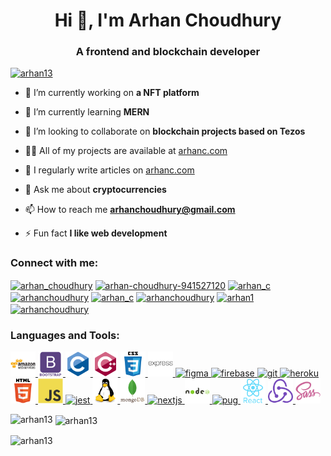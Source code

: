 <h1 align="center">Hi 👋, I'm Arhan Choudhury</h1>
<h3 align="center">A frontend and blockchain developer</h3>

<p align="left"> <a href="https://github.com/ryo-ma/github-profile-trophy"><img src="https://github-profile-trophy.vercel.app/?username=arhan13" alt="arhan13" /></a> </p>

- 🔭 I’m currently working on **a NFT platform**

- 🌱 I’m currently learning **MERN**

- 👯 I’m looking to collaborate on **blockchain projects based on Tezos**

- 👨‍💻 All of my projects are available at [arhanc.com](arhanc.com)

- 📝 I regularly write articles on [arhanc.com](arhanc.com)

- 💬 Ask me about **cryptocurrencies**

- 📫 How to reach me **arhanchoudhury@gmail.com**

- ⚡ Fun fact **I like web development**

<h3 align="left">Connect with me:</h3>
<p align="left">
<a href="https://twitter.com/arhan_choudhury" target="blank"><img align="center" src="https://raw.githubusercontent.com/rahuldkjain/github-profile-readme-generator/neutral-icons/src/images/icons/Social/twitter.svg" alt="arhan_choudhury" height="30" width="40" /></a>
<a href="https://linkedin.com/in/arhan-choudhury-941527120" target="blank"><img align="center" src="https://raw.githubusercontent.com/rahuldkjain/github-profile-readme-generator/neutral-icons/src/images/icons/Social/linked-in-alt.svg" alt="arhan-choudhury-941527120" height="30" width="40" /></a>
<a href="https://fb.com/arhan_c" target="blank"><img align="center" src="https://raw.githubusercontent.com/rahuldkjain/github-profile-readme-generator/neutral-icons/src/images/icons/Social/facebook.svg" alt="arhan_c" height="30" width="40" /></a>
<a href="https://instagram.com/arhanchoudhury" target="blank"><img align="center" src="https://raw.githubusercontent.com/rahuldkjain/github-profile-readme-generator/neutral-icons/src/images/icons/Social/instagram.svg" alt="arhanchoudhury" height="30" width="40" /></a>
<a href="https://www.codechef.com/users/arhan_c" target="blank"><img align="center" src="https://cdn.jsdelivr.net/npm/simple-icons@3.1.0/icons/codechef.svg" alt="arhan_c" height="30" width="40" /></a>
<a href="https://codeforces.com/profile/arhanchoudhury" target="blank"><img align="center" src="https://cdn.jsdelivr.net/npm/simple-icons@3.0.1/icons/codeforces.svg" alt="arhanchoudhury" height="30" width="40" /></a>
<a href="https://www.leetcode.com/arhan1" target="blank"><img align="center" src="https://raw.githubusercontent.com/rahuldkjain/github-profile-readme-generator/neutral-icons/src/images/icons/Social/leet-code.svg" alt="arhan1" height="30" width="40" /></a>
<a href="https://auth.geeksforgeeks.org/user/arhanchoudhury" target="blank"><img align="center" src="https://raw.githubusercontent.com/rahuldkjain/github-profile-readme-generator/neutral-icons/src/images/icons/Social/geeks-for-geeks.svg" alt="arhanchoudhury" height="30" width="40" /></a>
</p>

<h3 align="left">Languages and Tools:</h3>
<p align="left"> <a href="https://aws.amazon.com" target="_blank"> <img src="https://raw.githubusercontent.com/devicons/devicon/master/icons/amazonwebservices/amazonwebservices-original-wordmark.svg" alt="aws" width="40" height="40"/> </a> <a href="https://getbootstrap.com" target="_blank"> <img src="https://raw.githubusercontent.com/devicons/devicon/master/icons/bootstrap/bootstrap-plain-wordmark.svg" alt="bootstrap" width="40" height="40"/> </a> <a href="https://www.cprogramming.com/" target="_blank"> <img src="https://raw.githubusercontent.com/devicons/devicon/master/icons/c/c-original.svg" alt="c" width="40" height="40"/> </a> <a href="https://www.w3schools.com/cpp/" target="_blank"> <img src="https://raw.githubusercontent.com/devicons/devicon/master/icons/cplusplus/cplusplus-original.svg" alt="cplusplus" width="40" height="40"/> </a> <a href="https://www.w3schools.com/css/" target="_blank"> <img src="https://raw.githubusercontent.com/devicons/devicon/master/icons/css3/css3-original-wordmark.svg" alt="css3" width="40" height="40"/> </a> <a href="https://expressjs.com" target="_blank"> <img src="https://raw.githubusercontent.com/devicons/devicon/master/icons/express/express-original-wordmark.svg" alt="express" width="40" height="40"/> </a> <a href="https://www.figma.com/" target="_blank"> <img src="https://www.vectorlogo.zone/logos/figma/figma-icon.svg" alt="figma" width="40" height="40"/> </a> <a href="https://firebase.google.com/" target="_blank"> <img src="https://www.vectorlogo.zone/logos/firebase/firebase-icon.svg" alt="firebase" width="40" height="40"/> </a> <a href="https://git-scm.com/" target="_blank"> <img src="https://www.vectorlogo.zone/logos/git-scm/git-scm-icon.svg" alt="git" width="40" height="40"/> </a> <a href="https://heroku.com" target="_blank"> <img src="https://www.vectorlogo.zone/logos/heroku/heroku-icon.svg" alt="heroku" width="40" height="40"/> </a> <a href="https://www.w3.org/html/" target="_blank"> <img src="https://raw.githubusercontent.com/devicons/devicon/master/icons/html5/html5-original-wordmark.svg" alt="html5" width="40" height="40"/> </a> <a href="https://developer.mozilla.org/en-US/docs/Web/JavaScript" target="_blank"> <img src="https://raw.githubusercontent.com/devicons/devicon/master/icons/javascript/javascript-original.svg" alt="javascript" width="40" height="40"/> </a> <a href="https://jestjs.io" target="_blank"> <img src="https://www.vectorlogo.zone/logos/jestjsio/jestjsio-icon.svg" alt="jest" width="40" height="40"/> </a> <a href="https://www.linux.org/" target="_blank"> <img src="https://raw.githubusercontent.com/devicons/devicon/master/icons/linux/linux-original.svg" alt="linux" width="40" height="40"/> </a> <a href="https://www.mongodb.com/" target="_blank"> <img src="https://raw.githubusercontent.com/devicons/devicon/master/icons/mongodb/mongodb-original-wordmark.svg" alt="mongodb" width="40" height="40"/> </a> <a href="https://nextjs.org/" target="_blank"> <img src="https://cdn.worldvectorlogo.com/logos/nextjs-3.svg" alt="nextjs" width="40" height="40"/> </a> <a href="https://nodejs.org" target="_blank"> <img src="https://raw.githubusercontent.com/devicons/devicon/master/icons/nodejs/nodejs-original-wordmark.svg" alt="nodejs" width="40" height="40"/> </a> <a href="https://pugjs.org" target="_blank"> <img src="https://cdn.worldvectorlogo.com/logos/pug.svg" alt="pug" width="40" height="40"/> </a> <a href="https://reactjs.org/" target="_blank"> <img src="https://raw.githubusercontent.com/devicons/devicon/master/icons/react/react-original-wordmark.svg" alt="react" width="40" height="40"/> </a> <a href="https://redux.js.org" target="_blank"> <img src="https://raw.githubusercontent.com/devicons/devicon/master/icons/redux/redux-original.svg" alt="redux" width="40" height="40"/> </a> <a href="https://sass-lang.com" target="_blank"> <img src="https://raw.githubusercontent.com/devicons/devicon/master/icons/sass/sass-original.svg" alt="sass" width="40" height="40"/> </a> </p>

<p><img align="left" src="https://github-readme-stats.vercel.app/api/top-langs?username=arhan13&show_icons=true&locale=en&layout=compact" alt="arhan13" /></p>

<p>&nbsp;<img align="center" src="https://github-readme-stats.vercel.app/api?username=arhan13&show_icons=true&locale=en" alt="arhan13" /></p>

<p><img align="center" src="https://github-readme-streak-stats.herokuapp.com/?user=arhan13&" alt="arhan13" /></p>
